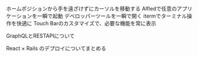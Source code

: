 ホームポジションから手を遠ざけずにカーソルを移動する
Alfledで任意のアプリケーションを一瞬で起動
デベロッパーツールを一瞬で開く
itermでターミナル操作を快適に
Touch Barのカスタマイズで、必要な機能を常に表示


GraphQLとRESTAPIについて


React × Rails のデプロイについてまとめる

